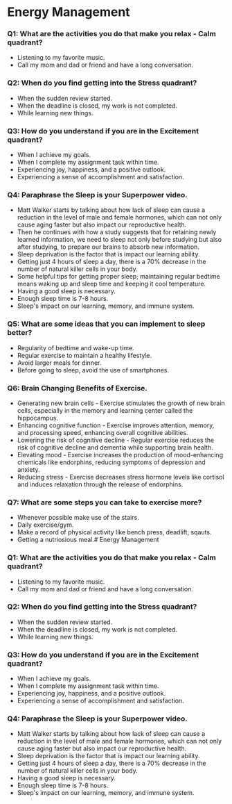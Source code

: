 # Energy Management

### Q1: What are the activities you do that make you relax - Calm quadrant?

* Listening to my favorite music.
* Call my mom and dad or friend and have a long conversation.

### Q2: When do you find getting into the Stress quadrant?

* When the sudden review started.
* When the deadline is closed, my work is not completed.
* While learning new things.

### Q3: How do you understand if you are in the Excitement quadrant?

* When I achieve my goals.
* When I complete my assignment task within time.
* Experiencing joy, happiness, and a positive outlook.
* Experiencing a sense of accomplishment and satisfaction.

### Q4: Paraphrase the Sleep is your Superpower video.

* Matt Walker starts by talking about how lack of sleep can cause a reduction in the level of male and female hormones, which can not only   cause aging faster but also impact our reproductive health. 
* Then he continues with how a study suggests that for retaining newly learned information, we need to sleep not only before studying but also after studying, to prepare our brains to absorb new information.
* Sleep deprivation is the factor that is impact our learning ability.
* Getting just 4 hours of sleep a day, there is a 70% decrease in the number of natural killer cells in your body.
* Some helpful tips for getting proper sleep; maintaining regular bedtime means waking up and sleep time and keeping it cool temperature.
* Having a good sleep is necessary.
* Enough sleep time is 7-8 hours.
* Sleep's impact on our learning, memory, and immune system.

### Q5: What are some ideas that you can implement to sleep better?

* Regularity of bedtime and wake-up time.
* Regular exercise to maintain a healthy lifestyle.
* Avoid larger meals for dinner.
* Before going to sleep, avoid the use of smartphones.

### Q6: Brain Changing Benefits of Exercise.

* Generating new brain cells - Exercise stimulates the growth of new brain cells, especially in the memory and learning center called the hippocampus.
* Enhancing cognitive function - Exercise improves attention, memory, and processing speed, enhancing overall cognitive abilities.
* Lowering the risk of cognitive decline - Regular exercise reduces the risk of cognitive decline and dementia while supporting brain health.
* Elevating mood - Exercise increases the production of mood-enhancing chemicals like endorphins, reducing symptoms of depression and anxiety.
* Reducing stress - Exercise decreases stress hormone levels like cortisol and induces relaxation through the release of endorphins.


### Q7: What are some steps you can take to exercise more?

* Whenever possible make use of the stairs.
* Daily exercise/gym.
* Make a record of physical activity like bench press, deadlift, sqauts.
* Getting a nutriosious meal.# Energy Management

### Q1: What are the activities you do that make you relax - Calm quadrant?

* Listening to my favorite music.
* Call my mom and dad or friend and have a long conversation.

### Q2: When do you find getting into the Stress quadrant?

* When the sudden review started.
* When the deadline is closed, my work is not completed.
* While learning new things.

### Q3: How do you understand if you are in the Excitement quadrant?

* When I achieve my goals.
* When I complete my assignment task within time.
* Experiencing joy, happiness, and a positive outlook.
* Experiencing a sense of accomplishment and satisfaction.

### Q4: Paraphrase the Sleep is your Superpower video.

* Matt Walker starts by talking about how lack of sleep can cause a reduction in the level of male and female hormones, which can not only   cause aging faster but also impact our reproductive health.
* Sleep deprivation is the factor that is impact our learning ability.
* Getting just 4 hours of sleep a day, there is a 70% decrease in the number of natural killer cells in your body.
* Having a good sleep is necessary.
* Enough sleep time is 7-8 hours.
* Sleep's impact on our learning, memory, and immune system.

